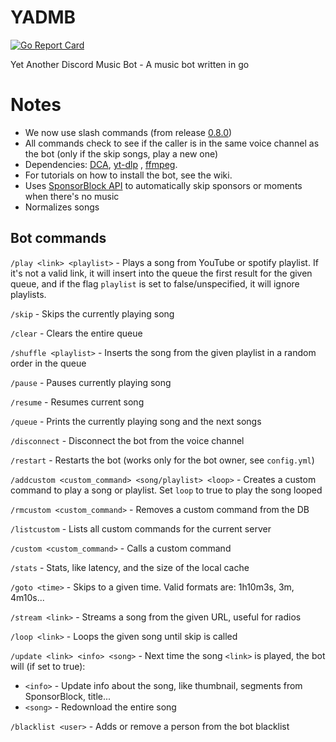 # YADMB

[![Go Report Card](https://goreportcard.com/badge/github.com/TheTipo01/YADMB)](https://goreportcard.com/report/github.com/TheTipo01/YADMB)

Yet Another Discord Music Bot - A music bot written in go

# Notes

- We now use slash commands (from release [0.8.0](https://github.com/TheTipo01/YADMB/releases/tag/0.8.0))
- All commands check to see if the caller is in the same voice channel as the bot (only if the skip songs, play a new
  one)
- Dependencies: [DCA](https://github.com/bwmarrin/dca/tree/master/cmd/dca), [yt-dlp](https://github.com/yt-dlp/yt-dlp)
  , [ffmpeg](https://ffmpeg.org/download.html).
- For tutorials on how to install the bot, see the wiki.
- Uses [SponsorBlock API](https://sponsor.ajay.app/) to automatically skip sponsors or moments when there's no music
- Normalizes songs

## Bot commands

`/play <link> <playlist>` - Plays a song from YouTube or spotify playlist. If it's not a valid link, it will insert into
the queue
the first result for the given queue, and if the flag `playlist` is set to false/unspecified, it will ignore playlists.

`/skip` - Skips the currently playing song

`/clear` - Clears the entire queue

`/shuffle <playlist>` - Inserts the song from the given playlist in a random order in the queue

`/pause` - Pauses currently playing song

`/resume` - Resumes current song

`/queue` - Prints the currently playing song and the next songs

`/disconnect` - Disconnect the bot from the voice channel

`/restart` - Restarts the bot (works only for the bot owner, see `config.yml`)

`/addcustom <custom_command> <song/playlist> <loop>` - Creates a custom command to play a song or playlist. Set `loop`
to true to play the song looped

`/rmcustom <custom_command>` - Removes a custom command from the DB

`/listcustom` - Lists all custom commands for the current server

`/custom <custom_command>` - Calls a custom command

`/stats` - Stats, like latency, and the size of the local cache

`/goto <time>` - Skips to a given time. Valid formats are: 1h10m3s, 3m, 4m10s...

`/stream <link>` - Streams a song from the given URL, useful for radios

`/loop <link>` - Loops the given song until skip is called

`/update <link> <info> <song>` - Next time the song `<link>` is played, the bot will (if set to true):

- `<info>` - Update info about the song, like thumbnail, segments from SponsorBlock, title...
- `<song>` - Redownload the entire song

`/blacklist <user>` - Adds or remove a person from the bot blacklist